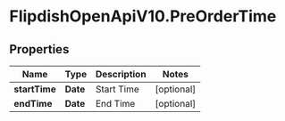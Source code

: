 # FlipdishOpenApiV10.PreOrderTime

## Properties
Name | Type | Description | Notes
------------ | ------------- | ------------- | -------------
**startTime** | **Date** | Start Time | [optional] 
**endTime** | **Date** | End Time | [optional] 


